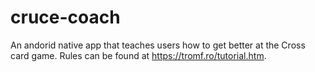# cruce-coach
An andorid native app that teaches users how to get better at the Cross card game. Rules can be found at https://tromf.ro/tutorial.htm.
